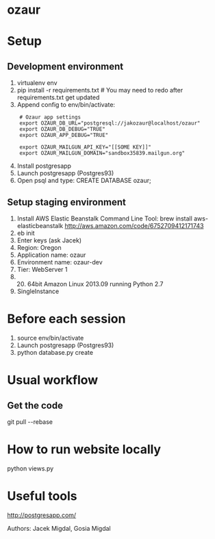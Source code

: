 ozaur
=====

# Setup

## Development environment

1. virtualenv env
2. pip install -r requirements.txt # You may need to redo after requirements.txt get updated
3. Append config to env/bin/activate:
```
    # Ozaur app settings
    export OZAUR_DB_URL="postgresql://jakozaur@localhost/ozaur"
    export OZAUR_DB_DEBUG="TRUE"
    export OZAUR_APP_DEBUG="TRUE"
    
    export OZAUR_MAILGUN_API_KEY="[[SOME KEY]]"
    export OZAUR_MAILGUN_DOMAIN="sandbox35839.mailgun.org"
```

4. Install postgresapp
5. Launch postgresapp (Postgres93)
6. Open psql and type: CREATE DATABASE ozaur;

## Setup staging environment

1. Install AWS Elastic Beanstalk Command Line Tool:
  brew install aws-elasticbeanstalk
  http://aws.amazon.com/code/6752709412171743
2. eb init
2. Enter keys (ask Jacek)
3. Region: Oregon
4. Application name: ozaur
5. Environment name: ozaur-dev
6. Tier: WebServer 1
7. 20) 64bit Amazon Linux 2013.09 running Python 2.7
8. SingleInstance

# Before each session

1. source env/bin/activate
2. Launch postgresapp (Postgres93)
3. python database.py create


# Usual workflow

## Get the code

git pull --rebase

# How to run website locally

python views.py

# Useful tools
http://postgresapp.com/

Authors: Jacek Migdal, Gosia Migdal


